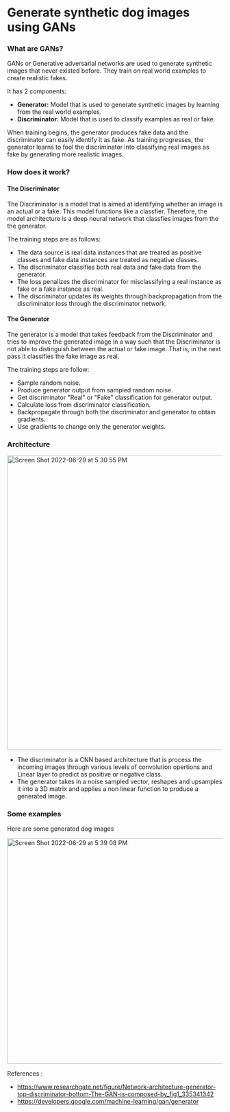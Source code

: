 # Generate synthetic dog images using GANs

### What are GANs?
GANs or Generative adversarial networks are used to generate synthetic images that never existed before. They train on real world examples to create realistic fakes.

It has 2 components:
* <b>Generator:</b> Model that is used to generate synthetic images by learning from the real world examples.
* <b>Discriminator:</b> Model that is used to classify examples as real or fake.

When training begins, the generator produces fake data and the discriminator can easily identify it as fake. As training progresses, the generator learns to fool the discriminator into classifying real images as fake by generating more realistic images.

### How does it work?

#### The Discriminator

The Discriminator is a model that is aimed at identifying whether an image is an actual or a fake. This model functions like a classfier. Therefore, the model architecture is a deep neural network that classfies images from the the generator.

The training steps are as follows:
* The data source is real data instances that are treated as positive classes and fake data instances are treated as negative classes.
* The discriminator classifies both real data and fake data from the generator.
* The loss penalizes the discriminator for misclassifying a real instance as fake or a fake instance as real.
* The discriminator updates its weights through backpropagation from the discriminator loss through the discriminator network.

#### The Generator

The generator is a model that takes feedback from the Discriminator and tries to improve the generated image in a way such that the Discriminator is not able to distinguish between the actual or fake image. That is, in the next pass it classifies the fake image as real.

The training steps are follow:

* Sample random noise.
* Produce generator output from sampled random noise.
* Get discriminator "Real" or "Fake" classification for generator output.
* Calculate loss from discriminator classification.
* Backpropagate through both the discriminator and generator to obtain gradients.
* Use gradients to change only the generator weights.

### Architecture

<img width="687" alt="Screen Shot 2022-06-29 at 5 30 55 PM" src="https://user-images.githubusercontent.com/29855231/176567883-d7920095-fc77-4b11-9253-d07d468d0a44.png">

* The discriminator is a CNN based architecture that is process the incoming images through various levels of convolution opertions and Linear layer to predict as positive or negative class.
* The generator takes in a noise sampled vector, reshapes and upsamples it into a 3D matrix and applies  a non linear function to produce a generated image.

### Some examples
Here are some generated dog images

<img width="526" alt="Screen Shot 2022-06-29 at 5 39 08 PM" src="https://user-images.githubusercontent.com/29855231/176568572-45729e3a-5976-4d1b-bb7b-33ae8ed8d2b6.png">

References : 
* https://www.researchgate.net/figure/Network-architecture-generator-top-discriminator-bottom-The-GAN-is-composed-by_fig1_335341342
* https://developers.google.com/machine-learning/gan/generator
